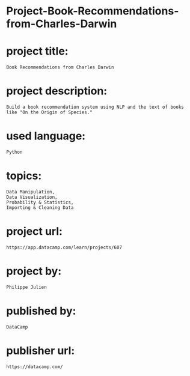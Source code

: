 # Project-Book-Recommendations-from-Charles-Darwin

# project title:

    Book Recommendations from Charles Darwin

# project description:

    Build a book recommendation system using NLP and the text of books like "On the Origin of Species."

# used language:

    Python

# topics:

    Data Manipulation,
    Data Visualization,
    Probability & Statistics,
    Importing & Cleaning Data

# project url:

    https://app.datacamp.com/learn/projects/607

# project by:

    Philippe Julien

# published by:

    DataCamp

# publisher url:

    https://datacamp.com/
